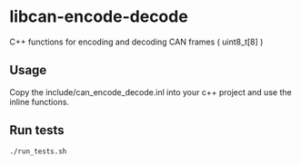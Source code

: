 # libcan-encode-decode
C++ functions for encoding and decoding CAN frames ( uint8_t[8] )

## Usage

Copy the include/can_encode_decode.inl into your c++ project and use the inline functions.

## Run tests

`./run_tests.sh`
